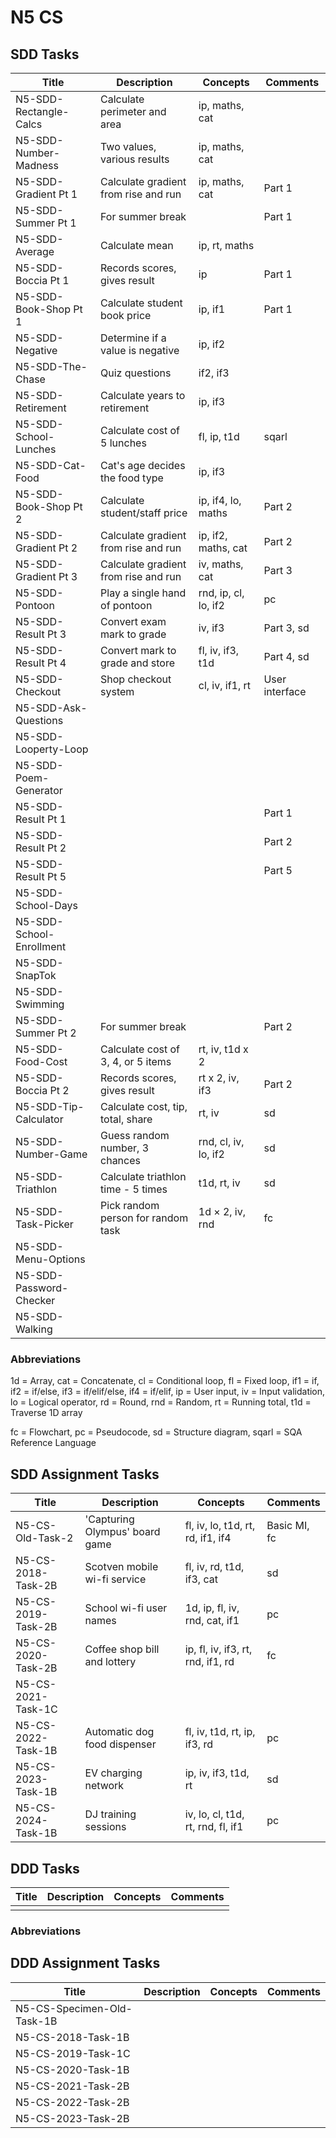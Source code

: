 # N5 CS

## SDD Tasks

| Title                    | Description                          | Concepts              | Comments |
| -----                    | -----------                          | --------              | -------- |
| N5-SDD-Rectangle-Calcs   | Calculate perimeter and area         | ip, maths, cat        |  |
| N5-SDD-Number-Madness    | Two values, various results          | ip, maths, cat        |  |
| N5-SDD-Gradient Pt 1     | Calculate gradient from rise and run | ip, maths, cat        | Part 1 |
| N5-SDD-Summer Pt 1       | For summer break                     |                       | Part 1 |
| N5-SDD-Average           | Calculate mean                       | ip, rt, maths         |  |
| N5-SDD-Boccia Pt 1       | Records scores, gives result         | ip                    | Part 1 |
| N5-SDD-Book-Shop Pt 1    | Calculate student book price         | ip, if1               | Part 1 |
| N5-SDD-Negative          | Determine if a value is negative     | ip, if2               |  |
| N5-SDD-The-Chase         | Quiz questions                       | if2, if3              |  |
| N5-SDD-Retirement        | Calculate years to retirement        | ip, if3               |  |
| N5-SDD-School-Lunches    | Calculate cost of 5 lunches          | fl, ip, t1d           | sqarl |
| N5-SDD-Cat-Food          | Cat's age decides the food type      | ip, if3               |  |
| N5-SDD-Book-Shop Pt 2    | Calculate student/staff price        | ip, if4, lo, maths    | Part 2 |
| N5-SDD-Gradient Pt 2     | Calculate gradient from rise and run | ip, if2, maths, cat   | Part 2 |
| N5-SDD-Gradient Pt 3     | Calculate gradient from rise and run | iv, maths, cat        | Part 3 |
| N5-SDD-Pontoon           | Play a single hand of pontoon        | rnd, ip, cl, lo, if2  | pc |
| N5-SDD-Result Pt 3       | Convert exam mark to grade           | iv, if3               | Part 3, sd |
| N5-SDD-Result Pt 4       | Convert mark to grade and store      | fl, iv, if3, t1d      | Part 4, sd |
| N5-SDD-Checkout          | Shop checkout system                 | cl, iv, if1, rt       | User interface |
| N5-SDD-Ask-Questions     | | |  |
| N5-SDD-Looperty-Loop     | | |  |
| N5-SDD-Poem-Generator    | | |  |
| N5-SDD-Result Pt 1       | | | Part 1 |
| N5-SDD-Result Pt 2       | | | Part 2 |
| N5-SDD-Result Pt 5       | | | Part 5 |
| N5-SDD-School-Days       | | |  |
| N5-SDD-School-Enrollment | | |  |
| N5-SDD-SnapTok           | | |  |
| N5-SDD-Swimming          | | |  |
| N5-SDD-Summer Pt 2       | For summer break                     |                       | Part 2 |
| N5-SDD-Food-Cost         | Calculate cost of 3, 4, or 5 items   | rt, iv, t1d x 2       |  |
| N5-SDD-Boccia Pt 2       | Records scores, gives result         | rt x 2, iv, if3       | Part 2 |
| N5-SDD-Tip-Calculator    | Calculate cost, tip, total, share    | rt, iv                | sd |
| N5-SDD-Number-Game       | Guess random number, 3 chances       | rnd, cl, iv, lo, if2  | sd |
| N5-SDD-Triathlon         | Calculate triathlon time - 5 times   | t1d, rt, iv           | sd |
| N5-SDD-Task-Picker       | Pick random person for random task   | 1d &times; 2, iv, rnd | fc |
| N5-SDD-Menu-Options      | | |  |
| N5-SDD-Password-Checker  | | |  |
| N5-SDD-Walking           | | |  |


### Abbreviations

1d = Array,
cat = Concatenate,
cl = Conditional loop,
fl = Fixed loop,
if1 = if,
if2 = if/else,
if3 = if/elif/else,
if4 = if/elif,
ip = User input,
iv = Input validation,
lo = Logical operator,
rd = Round,
rnd = Random,
rt = Running total,
t1d = Traverse 1D array

fc = Flowchart,
pc = Pseudocode,
sd = Structure diagram,
sqarl = SQA Reference Language


## SDD Assignment Tasks

| Title              | Description                    | Concepts                          | Comments |
| -----              | -----------                    | --------                          | -------- |
| N5-CS-Old-Task-2   | 'Capturing Olympus' board game | fl, iv, lo, t1d, rt, rd, if1, if4 | Basic MI, fc |
| N5-CS-2018-Task-2B | Scotven mobile wi-fi service   | fl, iv, rd, t1d, if3, cat         | sd |
| N5-CS-2019-Task-2B | School wi-fi user names        | 1d, ip, fl, iv, rnd, cat, if1     | pc |
| N5-CS-2020-Task-2B | Coffee shop bill and lottery   | ip, fl, iv, if3, rt, rnd, if1, rd | fc |
| N5-CS-2021-Task-1C | | | |
| N5-CS-2022-Task-1B | Automatic dog food dispenser   | fl, iv, t1d, rt, ip, if3, rd      | pc |
| N5-CS-2023-Task-1B | EV charging network            | ip, iv, if3, t1d, rt              | sd |
| N5-CS-2024-Task-1B | DJ training sessions           | iv, lo, cl, t1d, rt, rnd, fl, if1 | pc |


## DDD Tasks

| Title         | Description | Concepts | Comments |
| -----         | ----------- | -------- | -------- |
| | | | |


### Abbreviations


## DDD Assignment Tasks

| Title                      | Description | Concepts | Comments |
| -----                      | ----------- | -------- | -------- |
| N5-CS-Specimen-Old-Task-1B | | | |
| N5-CS-2018-Task-1B         | | | |
| N5-CS-2019-Task-1C         | | | |
| N5-CS-2020-Task-1B         | | | |
| N5-CS-2021-Task-2B         | | | |
| N5-CS-2022-Task-2B         | | | |
| N5-CS-2023-Task-2B         | | | |
